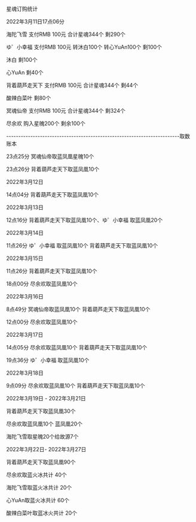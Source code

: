 星魂订购统计

2022年3月11日17点06分

海陀飞雪 支付RMB 100元   合计星魂344个 剩290个 

ゆ゜小幸福 支付RMB 100元 转沐白100个 转心YuAn100个 剩100个

沐白 剩100个

心YuAn 剩40个

背着葫芦走天下 支付RMB 100元 合计星魂344个 剩44个

酸辣白菜叶 剩80个

冥魂仙帝 支付RMB 100元 合计星魂344个 剩324个

尽余欢 购入星魄200个 剩余100个

------------------------------------------------------------------------取数账本

23点25分 冥魂仙帝取蓝凤凰星魄10个

23点26分 背着葫芦走天下取蓝凤凰10个

2022年3月12日

14点04分 背着葫芦走天下取蓝凤凰10个

2022年3月13日

12点16分 背着葫芦走天下取蓝凤凰10个、ゆ゜小幸福 取蓝凤凰20个

2022年3月14日

11点26分 ゆ゜小幸福 取蓝凤凰10个  背着葫芦走天下取蓝凤凰10个

2022年3月15日

11点26分 背着葫芦走天下取蓝凤凰10个

18点00分 尽余欢取蓝凤凰10个

2022年3月16日

8点49分 冥魂仙帝取蓝凤凰10个 背着葫芦走天下取蓝凤凰10个

12点00分 尽余欢取蓝凤凰10个

2022年3月17日

14点05分 尽余欢取蓝凤凰10个 背着葫芦走天下取蓝凤凰10个

19点36分 ゆ゜小幸福 取蓝凤凰10个

2022年3月18日

9点09分 尽余欢取蓝凤凰10个 背着葫芦走天下取蓝凤凰10个

2022年3月19日 - 2022年3月21日

背着葫芦走天下取蓝凤凰30个

尽余欢取蓝凤凰10个 蓝凤凰20个

海陀飞雪取星魄20个给故源7个

2022年3月22日- 2022年3月27日

背着葫芦走天下取蓝凤凰90个

尽余欢取蓝火冰共计 40个

海陀飞雪取蓝火冰共计 20个

心YuAn取蓝火冰共计 60个

酸辣白菜叶取蓝冰火共计 20个







